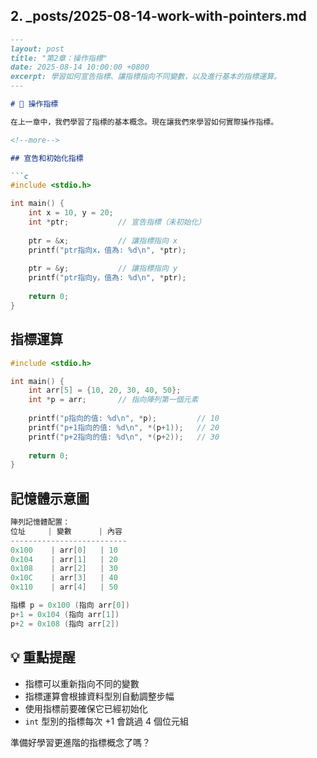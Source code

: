 ## 2. _posts/2025-08-14-work-with-pointers.md

```markdown
---
layout: post
title: "第2章：操作指標"
date: 2025-08-14 10:00:00 +0800
excerpt: 學習如何宣告指標、讓指標指向不同變數，以及進行基本的指標運算。
---

# 🔧 操作指標

在上一章中，我們學習了指標的基本概念。現在讓我們來學習如何實際操作指標。

<!--more-->

## 宣告和初始化指標

```c
#include <stdio.h>

int main() {
    int x = 10, y = 20;
    int *ptr;           // 宣告指標（未初始化）
    
    ptr = &x;           // 讓指標指向 x
    printf("ptr指向x，值為: %d\n", *ptr);
    
    ptr = &y;           // 讓指標指向 y
    printf("ptr指向y，值為: %d\n", *ptr);
    
    return 0;
}
```
## 指標運算
```c
#include <stdio.h>

int main() {
    int arr[5] = {10, 20, 30, 40, 50};
    int *p = arr;       // 指向陣列第一個元素
    
    printf("p指向的值: %d\n", *p);         // 10
    printf("p+1指向的值: %d\n", *(p+1));   // 20
    printf("p+2指向的值: %d\n", *(p+2));   // 30
    
    return 0;
}
```

## 記憶體示意圖

```c
陣列記憶體配置：
位址     | 變數      | 內容
--------------------------
0x100    | arr[0]   | 10
0x104    | arr[1]   | 20  
0x108    | arr[2]   | 30
0x10C    | arr[3]   | 40
0x110    | arr[4]   | 50

指標 p = 0x100 (指向 arr[0])
p+1 = 0x104 (指向 arr[1])
p+2 = 0x108 (指向 arr[2])
```

## 💡 重點提醒

- 指標可以重新指向不同的變數
- 指標運算會根據資料型別自動調整步幅
- 使用指標前要確保它已經初始化
- `int` 型別的指標每次 +1 會跳過 4 個位元組

準備好學習更進階的指標概念了嗎？
